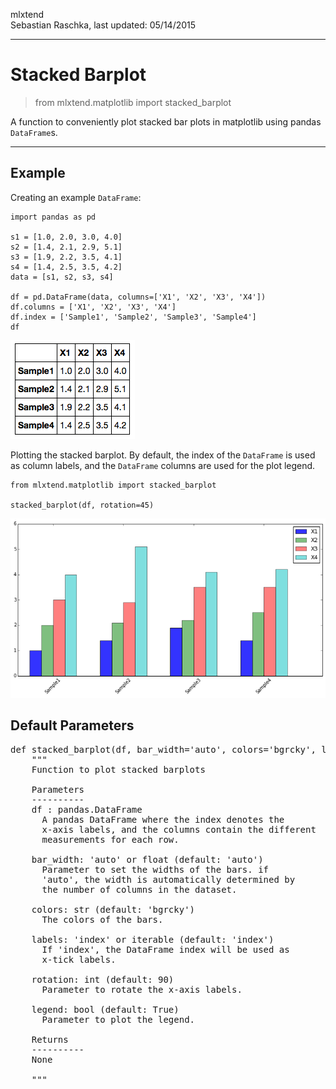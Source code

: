 mlxtend  
Sebastian Raschka, last updated: 05/14/2015


<hr>

# Stacked Barplot

> from mlxtend.matplotlib import stacked_barplot

A function to conveniently plot stacked bar plots in matplotlib using pandas `DataFrame`s. 

<hr>

## Example

Creating an example  `DataFrame`:	
	
    import pandas as pd

    s1 = [1.0, 2.0, 3.0, 4.0]
	s2 = [1.4, 2.1, 2.9, 5.1]
	s3 = [1.9, 2.2, 3.5, 4.1]
	s4 = [1.4, 2.5, 3.5, 4.2]
	data = [s1, s2, s3, s4]
	
	df = pd.DataFrame(data, columns=['X1', 'X2', 'X3', 'X4'])
	df.columns = ['X1', 'X2', 'X3', 'X4']
	df.index = ['Sample1', 'Sample2', 'Sample3', 'Sample4']
	df
	
![](./img/matplotlib_stacked_barplot_1.png)
	
Plotting the stacked barplot. By default, the index of the `DataFrame` is used as column labels, and the `DataFrame` columns are used for the plot legend.

	from mlxtend.matplotlib import stacked_barplot

	stacked_barplot(df, rotation=45)
	
	
![](./img/matplotlib_stacked_barplot_2.png)



## Default Parameters

<pre>def stacked_barplot(df, bar_width='auto', colors='bgrcky', labels='index', rotation=90, legend=True):
    """
    Function to plot stacked barplots

    Parameters
    ----------
    df : pandas.DataFrame
      A pandas DataFrame where the index denotes the
      x-axis labels, and the columns contain the different
      measurements for each row.

    bar_width: 'auto' or float (default: 'auto')
      Parameter to set the widths of the bars. if
      'auto', the width is automatically determined by
      the number of columns in the dataset.

    colors: str (default: 'bgrcky')
      The colors of the bars.

    labels: 'index' or iterable (default: 'index')
      If 'index', the DataFrame index will be used as
      x-tick labels.

    rotation: int (default: 90)
      Parameter to rotate the x-axis labels.

    legend: bool (default: True)
      Parameter to plot the legend.

    Returns
    ----------
    None

    """</pre>